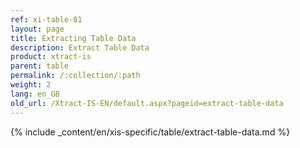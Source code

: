 ```yaml
---
ref: xi-table-01
layout: page
title: Extracting Table Data
description: Extract Table Data
product: xtract-is
parent: table
permalink: /:collection/:path
weight: 2
lang: en_GB
old_url: /Xtract-IS-EN/default.aspx?pageid=extract-table-data
---
```

{% include _content/en/xis-specific/table/extract-table-data.md %}
